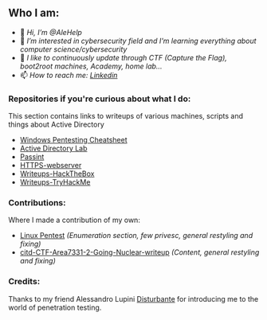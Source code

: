 ## Who I am:
- 👋 _Hi, I’m @AleHelp_
- 👀 _I’m interested in cybersecurity field and I'm learning everything about computer science/cybersecurity_
- 🌱 _I like to continuously update through CTF (Capture the Flag), boot2root machines, Academy, home lab..._
- 📫 _How to reach me: [Linkedin](linkedin.com/in/alessandro-eleuteri-307303234)_
  
### Repositories if you're curious about what I do:
This section contains links to writeups of various machines, scripts and things about Active Directory

- [Windows Pentesting Cheatsheet](https://github.com/AleHelp/Windows-Pentesting-cheatsheet)
- [Active Directory Lab](https://github.com/AleHelp/Active-Directory)
- [Passint](https://github.com/AleHelp/Passint)
- [HTTPS-webserver](https://github.com/AleHelp/HTTPS-webserver)
- [Writeups-HackTheBox](https://github.com/AleHelp/Writeups-Hackthebox)
- [Writeups-TryHackMe](https://github.com/AleHelp/Writeups-Tryhackme)

### Contributions:
Where I made a contribution of my own:

- [Linux Pentest](https://github.com/Disturbante/Linux-Pentest) _(Enumeration section, few privesc, general restyling and fixing)_
- [citd-CTF-Area7331-2-Going-Nuclear-writeup](https://github.com/Disturbante/citd-CTF-Area7331-2-Going-Nuclear-writeup) _(Content, general restyling and fixing)_

### Credits:
Thanks to my friend Alessandro Lupini [Disturbante](https://github.com/Disturbante) for introducing me to the world of penetration testing.
